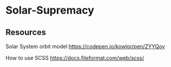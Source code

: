 # Solar-Supremacy

## Resources

Solar System orbit model
https://codepen.io/kowlor/pen/ZYYQoy

How to use SCSS 
https://docs.fileformat.com/web/scss/